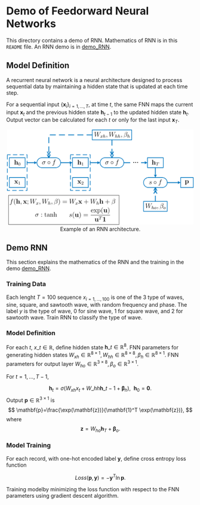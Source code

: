 # Demo of Feedorward Neural Networks

This directory contains a demo of RNN. Mathematics of RNN is in this `README` file. An RNN demo is 
in [demo_RNN](./demo_RNN.ipynb).

## Model Definition
A recurrent neural network is a neural architecture designed to process sequential data by maintaining a hidden 
state that is updated at each time step.

For a sequential input $\{\mathbf{x}_i\}_{i=1,\dots,T}$, at time $t$, the same FNN maps the current 
input $\mathbf{x}_t$ and the previous hidden state $\mathbf{h}_{t-1}$ to the updated hidden state $\mathbf{h}_t$. 
Output vector can be calculated for each $t$ or only for the last input $\mathbf{x}_T$.


<div align="center">
  <img src="images/RNN_example.png" alt="Alt text" width="500">
    <figcaption>Example of an RNN architecture.</figcaption>
</div>

## Demo RNN
This section explains the mathematics of the RNN and the training in the demo [demo_RNN](./demo_RNN.ipynb).

### Training Data
Each lenght $T=100$ sequence $x_{i=1,\dots,100}$ is one of the 3 type of waves, sine, square, and sawtooth wave, with random frequency and phase.
The label $y$ is the type of wave, 0 for sine wave, 1 for square wave, and 2 for sawtooth wave. Train RNN to classify the type of wave.

### Model Definition
For each $t$, $x\_t\in\mathbb{R}$, define hidden state ${\mathbf{h}}\_t \in \mathbb{R}^{8}$. FNN parameters for generating hidden states 
$W_{xh}\in\mathbb{R}^{8\times 1}, W_{hh}\in\mathbb{R}^{8\times 8}, \beta_{h}\in\mathbb{R}^{8\times 1}$.
FNN parameters for output layer $W_{ho}\in\mathbb{R}^{3\times 8}, \beta_{o}\in\mathbb{R}^{3\times 1}$.

For $t=1,\dots,T-1$,

$$
\mathbf{h}_t = \sigma(W_{xh}x_t + W\_{hh}\mathbf{h}\_{t-1} + \mathbf{\beta}_h),\ \ \mathbf{h}_0=\mathbf{0}.
$$
Output $\mathbf{p}\in\mathbb{R}^{3\times 1}$ is
$$
\mathbf{p}=\frac{\exp(\mathbf{z})}{\mathbf{1}^T \exp(\mathbf{z})},
$$
where
$$
\mathbf{z} = W_{ho}\mathbf{h}_{T} + \mathbf{\beta}_o.
$$

### Model Training
For each record, with one-hot encoded label $\mathbf{y}$, define cross entropy loss function

$$
Loss(\mathbf{p},\mathbf{y}) = -\mathbf{y}^T \ln \mathbf{p}.  
$$

Training modelby minimizing the loss function with respect to the FNN parameters using gradient descent algorithm.
